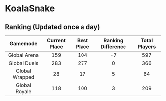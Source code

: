 # KoalaSnake

## Ranking (Updated once a day)
| Gamemode | Current Place | Best Place | Ranking Difference | Total Players |
|:--------:|:-------------:|:----------:|:------------------:|:-------------:|
| Global Arena | 159 | 104 | -7 | 597 |
| Global Duels | 283 | 277 | 0 | 366 |
| Global Wrapped | 28 | 17 | 5 | 64 |
| Global Royale | 118 | 100 | 3 | 209 |

